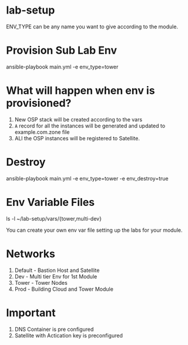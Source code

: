 lab-setup
=========

ENV_TYPE can be any name you want to give according to the module.

Provision Sub Lab Env
=====================

ansible-playbook main.yml  -e env_type=tower 

What will happen when env is provisioned?
=========================================

1. New OSP stack will be created according to the vars
2. `A` record for all the instances will be generated and updated to example.com.zone file
3. ALl the OSP instances will be registered to Satellite.

Destroy
=======

ansible-playbook main.yml  -e env_type=tower -e env_destroy=true

Env Variable Files 
==================

ls -l ~/lab-setup/vars/{tower,multi-dev}

You can create your own env var file setting up the labs for your module.

Networks
========
1. Default - Bastion Host and Satellite
2. Dev - Multi tier Env for 1st Module
3. Tower - Tower Nodes
4. Prod - Building Cloud and Tower Module

Important
=========
1. DNS Container is pre configured
2. Satellite with Actication key is preconfigured





